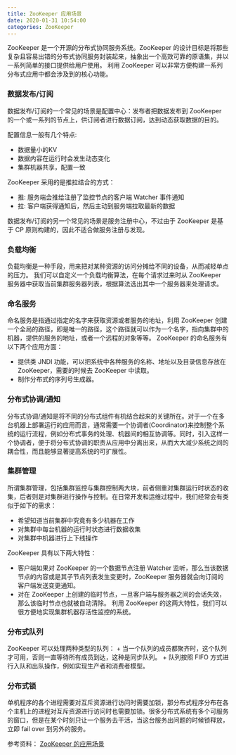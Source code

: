 ```yaml
---
title: ZooKeeper 应用场景
date: 2020-01-31 10:54:00
categories: ZooKeeper
---
```

ZooKeeper 是一个开源的分布式协同服务系统。ZooKeeper 的设计目标是将那些复杂且容易出错的分布式协同服务封装起来，抽象出一个高效可靠的原语集，并以一系列简单的接口提供给用户使用。
利用 ZooKeeper 可以非常方便构建一系列分布式应用中都会涉及到的核心功能。

### 数据发布/订阅
数据发布/订阅的一个常见的场景是配置中心：发布者把数据发布到 ZooKeeper 的一个或一系列的节点上，供订阅者进行数据订阅，达到动态获取数据的目的。

配置信息一般有几个特点:
* 数据量小的KV
* 数据内容在运行时会发生动态变化
* 集群机器共享，配置一致

ZooKeeper 采用的是推拉结合的方式：
* 推: 服务端会推给注册了监控节点的客户端 Watcher 事件通知
* 拉: 客户端获得通知后，然后主动到服务端拉取最新的数据

数据发布/订阅的另一个常见的场景是服务注册中心，不过由于 ZooKeeper 是基于 CP 原则构建的，因此不适合做服务注册与发现。

### 负载均衡
负载均衡是一种手段，用来把对某种资源的访问分摊给不同的设备，从而减轻单点的压力。
我们可以自定义一个负载均衡算法，在每个请求过来时从 ZooKeeper 服务器中获取当前集群服务器列表，根据算法选出其中一个服务器来处理请求。

### 命名服务
命名服务是指通过指定的名字来获取资源或者服务的地址，利用 ZooKeeper 创建一个全局的路径，即是唯一的路径，这个路径就可以作为一个名字，指向集群中的机器，提供的服务的地址，或者一个远程的对象等等。
ZooKeeper 的命名服务有以下两个应用方面：
* 提供类 JNDI 功能，可以把系统中各种服务的名称、地址以及目录信息存放在 ZooKeeper，需要的时候去 ZooKeeper 中读取。
* 制作分布式的序列号生成器。

### 分布式协调/通知
分布式协调/通知是将不同的分布式组件有机结合起来的关键所在。对于一个在多台机器上部署运行的应用而言，通常需要一个协调者(Coordinator)来控制整个系统的运行流程，例如分布式事务的处理、机器间的相互协调等。同时，引入这样一个协调者，便于将分布式协调的职责从应用中分离出来，从而大大减少系统之间的耦合性，而且能够显著提高系统的可扩展性。

### 集群管理
所谓集群管理，包括集群监控与集群控制两大块，前者侧重对集群运行时状态的收集，后者则是对集群进行操作与控制。在日常开发和运维过程中，我们经常会有类似于如下的需求：
* 希望知道当前集群中究竟有多少机器在工作
* 对集群中每台机器的运行时状态进行数据收集
* 对集群中机器进行上下线操作

ZooKeeper 具有以下两大特性：
* 客户端如果对 ZooKeeper 的一个数据节点注册 Watcher 监听，那么当该数据节点的内容或是其子节点列表发生变更时，ZooKeeper 服务器就会向订阅的客户端发送变更通知。
* 对在 ZooKeeper 上创建的临时节点，一旦客户端与服务器之间的会话失效，那么该临时节点也就被自动清除。
利用 ZooKeeper 的这两大特性，我们可以很方便地实现集群机器存活性监控的系统。

### 分布式队列
ZooKeeper 可以处理两种类型的队列：
    + 当一个队列的成员都聚齐时，这个队列才可用，否则一直等待所有成员到达，这种是同步队列。
    + 队列按照 FIFO 方式进行入队和出队操作，例如实现生产者和消费者模型。

### 分布式锁
单机程序的各个进程需要对互斥资源进行访问时需要加锁，那分布式程序分布在各个主机上的进程对互斥资源进行访问时也需要加锁。很多分布式系统有多个可服务的窗口，但是在某个时刻只让一个服务去干活，当这台服务出问题的时候锁释放，立即 fail over 到另外的服务。

参考资料：
[ZooKeeper 的应用场景](https://zhuanlan.zhihu.com/p/59669985)